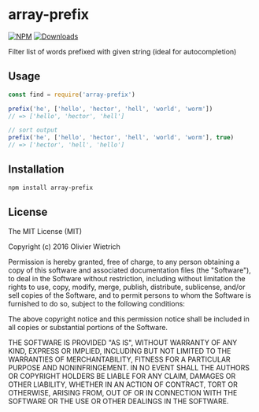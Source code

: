 # array-prefix

[![NPM](https://img.shields.io/npm/v/array-prefix.svg)](https://www.npmjs.com/package/array-prefix)
[![Downloads](https://img.shields.io/npm/dm/array-prefix.svg)](http://npm-stat.com/charts.html?package=array-prefix)

Filter list of words prefixed with given string (ideal for autocompletion)


## Usage


```js
const find = require('array-prefix')

prefix('he', ['hello', 'hector', 'hell', 'world', 'worm'])
// => ['hello', 'hector', 'hell']

// sort output
prefix('he', ['hello', 'hector', 'hell', 'world', 'worm'], true)
// => ['hector', 'hell', 'hello']
```


## Installation

```sh
npm install array-prefix
```

## License

The MIT License (MIT)

Copyright (c) 2016 Olivier Wietrich

Permission is hereby granted, free of charge, to any person obtaining a copy
of this software and associated documentation files (the "Software"), to deal
in the Software without restriction, including without limitation the rights
to use, copy, modify, merge, publish, distribute, sublicense, and/or sell
copies of the Software, and to permit persons to whom the Software is
furnished to do so, subject to the following conditions:

The above copyright notice and this permission notice shall be included in all
copies or substantial portions of the Software.

THE SOFTWARE IS PROVIDED "AS IS", WITHOUT WARRANTY OF ANY KIND, EXPRESS OR
IMPLIED, INCLUDING BUT NOT LIMITED TO THE WARRANTIES OF MERCHANTABILITY,
FITNESS FOR A PARTICULAR PURPOSE AND NONINFRINGEMENT. IN NO EVENT SHALL THE
AUTHORS OR COPYRIGHT HOLDERS BE LIABLE FOR ANY CLAIM, DAMAGES OR OTHER
LIABILITY, WHETHER IN AN ACTION OF CONTRACT, TORT OR OTHERWISE, ARISING FROM,
OUT OF OR IN CONNECTION WITH THE SOFTWARE OR THE USE OR OTHER DEALINGS IN THE
SOFTWARE.

